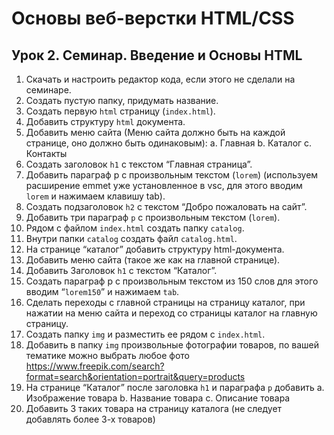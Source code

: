 # Основы веб-верстки HTML/CSS

## Урок 2. Семинар. Введение и Основы HTML

1. Скачать и настроить редактор кода, если этого не сделали на семинаре.
2. Создать пустую папку, придумать название.
3. Создать первую `html` страницу (`index.html`).
4. Добавить структуру `html` документа.
5. Добавить меню сайта (Меню сайта должно быть на каждой странице, оно должно быть одинаковым): a. Главная b. Каталог c. Контакты
6. Создать заголовок `h1` с текстом “Главная страница”.
7. Добавить параграф p с произвольным текстом (`lorem`) (используем расширение emmet уже установленное в vsc, для этого вводим `lorem` и нажимаем клавишу tab).
8. Создать подзаголовок `h2` с текстом “Добро пожаловать на сайт”.
9. Добавить три параграф `p` с произвольным текстом (`lorem`).
10. Рядом с файлом `index.html` создать папку `catalog`.
11. Внутри папки `catalog` создать файл `catalog.html`.
12. На странице “каталог” добавить структуру html-документа.
13. Добавить меню сайта (такое же как на главной странице).
14. Добавить Заголовок `h1` с текстом “Каталог”.
15. Создать параграф p с произвольным текстом из 150 слов для этого вводим “`lorem150`” и нажимаем `tab`.
16. Сделать переходы с главной страницы на страницу каталог, при нажатии на меню сайта и переход со страницы каталог на главную страницу.
17. Создать папку `img` и разместить ее рядом с `index.html`.
18. Добавить в папку `img` произвольные фотографии товаров, по вашей тематике можно выбрать любое фото <https://www.freepik.com/search?format=search&orientation=portrait&query=products>
19. На странице “Каталог” после заголовка `h1` и параграфа `p` добавить a. Изображение товара b. Название товара c. Описание товара
20. Добавить 3 таких товара на страницу каталога (не следует добавлять более 3-х товаров)
